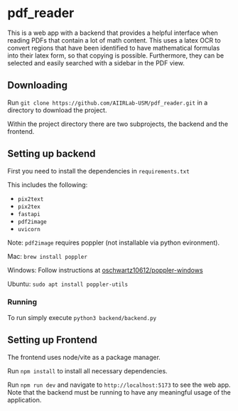 # pdf_reader

This is a web app with a backend that provides a helpful interface when reading PDFs that contain a lot of math content. This uses a latex OCR to convert regions that have been identified to have mathematical formulas into their latex form, so that copying is possible. Furthermore, they can be selected and easily searched with a sidebar in the PDF view.

## Downloading

Run `git clone https://github.com/AIIRLab-USM/pdf_reader.git` in a directory to download the project.

Within the project directory there are two subprojects, the backend and the frontend.

## Setting up backend

First you need to install the dependencies in `requirements.txt`

This includes the following:
* `pix2text`
* `pix2tex`
* `fastapi`
* `pdf2image`
* `uvicorn`

Note: `pdf2image` requires poppler (not installable via python evironment).

Mac: `brew install poppler`

Windows: Follow instructions at [oschwartz10612/poppler-windows](https://github.com/oschwartz10612/poppler-windows)

Ubuntu: `sudo apt install poppler-utils`

### Running

To run simply execute `python3 backend/backend.py`

## Setting up Frontend

The frontend uses node/vite as a package manager.

Run `npm install` to install all necessary dependencies.

Run `npm run dev` and navigate to `http://localhost:5173` to see the web app. Note that the backend must be running to have any meaningful usage of the application.
